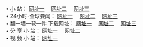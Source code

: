 &#8226; 小 站：
<a href="http://css22.ga/" target="_blank">网址一</a>
　<a href="http://cm33.ga/" target="_blank">网址二</a>
　<a href="http://qq404.cf/" target="_blank">网址三</a>
　<br />
&#8226; 24小时-全球要闻：
<a href="http://css22.ga/read/go/n1.html" target="_blank">网址一</a>
　<a href="http://cm33.ga/read/go/n1.html" target="_blank">网址二</a>
　<a href="http://qq404.cf/read/go/n1.html" target="_blank">网址三</a>
　<br />
&#8226; 翻一墙一软一件 下载网址：
<a href="http://css22.ga/read/go/f1.html" target="_blank">网址一</a>
　<a href="http://cm33.ga/read/go/f2.html" target="_blank">网址二</a>
　<a href="http://qq404.cf/read/go/f3.html" target="_blank">网址三</a>
<br />
&#8226; 分 享 小 站：
<a href="http://css22.ga/" target="_blank">网址一</a>
　<a href="http://cm33.ga/" target="_blank">网址二</a>
<br />
&#8226; 视 频 小 站：
<a href="http://qq404.cf/" target="_blank">网址一</a><br />
